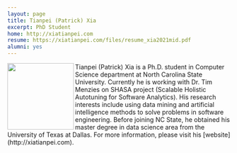```yaml
---
layout: page
title: Tianpei (Patrick) Xia
excerpt: PhD Student
home: http://xiatianpei.com
resume: https://xiatianpei.com/files/resume_xia2021mid.pdf
alumni: yes
---
```



<img align="left" width="150" src="/img/xia.jpg">
Tianpei (Patrick) Xia is a Ph.D. student in Computer Science department at North Carolina State University. Currently he is working with Dr. Tim Menzies on SHASA project (Scalable Holistic Autotuning for Software Analytics). His research interests include using data mining and artificial intelligence methods to solve problems in software engineering. Before joining NC State, he obtained his master degree in data science area from the University of Texas at Dallas. For more information, please visit his [website](http://xiatianpei.com).
